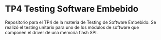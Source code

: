 # TP4 Testing Software Embebido

Repositorio para el TP4 de la materia de Testing de Software Embebido.
Se realizó el testing unitario para uno de los módulos de software que componen el driver de una memoria flash SPI.
